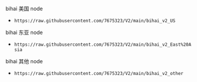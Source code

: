 bihai 美国 node
- `https://raw.githubusercontent.com/7675323/V2/main/bihai_v2_US`
 
bihai 东亚 node
- `https://raw.githubusercontent.com/7675323/V2/main/bihai_v2_East%20Asia`

bihai 其他 node
- `https://raw.githubusercontent.com/7675323/V2/main/bihai_v2_other`
